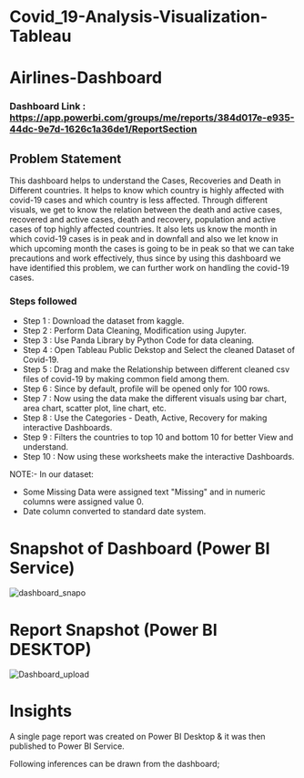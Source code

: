 # Covid_19-Analysis-Visualization-Tableau
# Airlines-Dashboard

### Dashboard Link : https://app.powerbi.com/groups/me/reports/384d017e-e935-44dc-9e7d-1626c1a36de1/ReportSection

## Problem Statement

This dashboard helps to understand the Cases, Recoveries and Death in Different countries. It helps to know which country is highly affected with covid-19 cases and which country is less affected. Through different visuals, we get to know the relation between the death and active cases, recovered and active cases, death and recovery, population and active cases of top highly affected countries. It also lets us know the month in which covid-19 cases is in peak and in downfall and also we let know in which upcoming month the cases is going to be in peak so that we can take precautions and work effectively, thus since by using this dashboard we have identified this problem, we can further work on handling the covid-19 cases.


### Steps followed 
- Step 1 : Download the dataset from kaggle.
- Step 2 : Perform Data Cleaning, Modification using Jupyter.
- Step 3 : Use Panda Library by Python Code for data cleaning.
- Step 4 : Open Tableau Public Dekstop and Select the cleaned Dataset of Covid-19.
- Step 5 : Drag and make the Relationship between different cleaned csv files of covid-19 by making common field among them.
- Step 6 : Since by default, profile will be opened only for 100 rows.
- Step 7 : Now using the data make the different visuals using bar chart, area chart, scatter plot, line chart, etc.
- Step 8 : Use the Categories - Death, Active, Recovery for making interactive Dashboards.
- Step 9 : Filters the countries to top 10 and bottom 10 for better View and understand.
- Step 10 : Now using these worksheets make the interactive Dashboards.
           
          
NOTE:-
In our dataset:
- Some Missing Data were assigned text "Missing" and in numeric columns were assigned value 0.
- Date column converted to standard date system.




# Snapshot of Dashboard (Power BI Service)

![dashboard_snapo](https://user-images.githubusercontent.com/102996550/174096257-11f1aae5-203d-44fc-bfca-25d37faf3237.jpg)

 
 # Report Snapshot (Power BI DESKTOP)

 
![Dashboard_upload](https://user-images.githubusercontent.com/102996550/174074051-4f08287a-0568-4fdf-8ac9-6762e0d8fa94.jpg)

# Insights

A single page report was created on Power BI Desktop & it was then published to Power BI Service.

Following inferences can be drawn from the dashboard;






